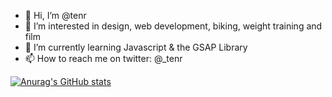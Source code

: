 - 👋 Hi, I’m @tenr
- 👀 I’m interested in design, web development, biking, weight training and film
- 🌱 I’m currently learning Javascript & the GSAP Library 
- 📫 How to reach me on twitter: @_tenr 


[![Anurag's GitHub stats](https://github-readme-stats.vercel.app/api?username=tenr&count_private=true&show_icons=true&theme=gruvbox)](https://github.com/anuraghazra/github-readme-stats)

<!---
tenr/tenr is a ✨ special ✨ repository because its `README.md` (this file) appears on your GitHub profile.
You can click the Preview link to take a look at your changes.
--->
